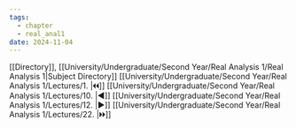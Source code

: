 ```yaml
---
tags:
  - chapter
  - real_anal1
date: 2024-11-04
---
```

[[Directory]], [[University/Undergraduate/Second Year/Real Analysis 1/Real Analysis 1|Subject Directory]]
[[University/Undergraduate/Second Year/Real Analysis 1/Lectures/1. |🞀🞀]] [[University/Undergraduate/Second Year/Real Analysis 1/Lectures/10. |◀]] [[University/Undergraduate/Second Year/Real Analysis 1/Lectures/12. |▶]] [[University/Undergraduate/Second Year/Real Analysis 1/Lectures/22. |🞂🞂]]
# 
## 
### 